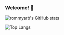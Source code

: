 ### Welcome! 👋

![rommyarb's GitHub stats](https://github-readme-stats.vercel.app/api?username=rommyarb&show_icons=true&include_all_commits=true&theme=github_dark)

![Top Langs](https://github-readme-stats.vercel.app/api/top-langs?username=rommyarb&theme=github_dark&langs_count=5&layout=normal)
